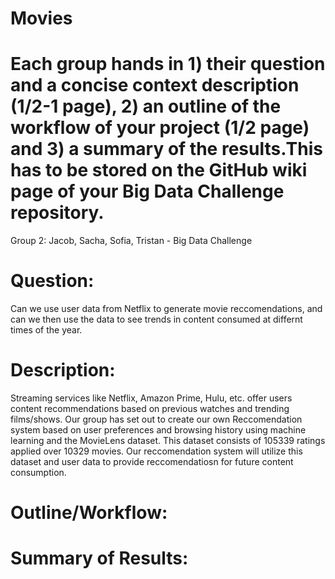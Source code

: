 # Movies
# Each group hands in 1) their question and a concise context description (1/2-1 page), 2) an outline of the workflow of your project (1/2 page) and 3) a summary of the results.This has to be stored on the GitHub wiki page of your Big Data Challenge repository.  

Group 2: Jacob, Sacha, Sofia, Tristan - Big Data Challenge

# Question: 
Can we use user data from Netflix to generate movie reccomendations, and can we then use the data to see trends in content consumed at differnt times of the year. 

# Description:

Streaming services like Netflix, Amazon Prime, Hulu, etc. offer users content recommendations based on previous watches and trending films/shows. Our group has set out to create our own Reccomendation system based on user preferences and browsing history using machine learning and the MovieLens dataset. This dataset consists of 105339 ratings applied over 10329 movies. Our reccomendation system will utilize this dataset and user data to provide reccomendatiosn for future content consumption. 

# Outline/Workflow:


# Summary of Results:



